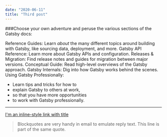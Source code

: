 ```yaml
---
date: "2020-06-11"
title: "Third post"
---
```


###Choose your own adventure and peruse the various sections of the Gatsby docs:

Reference Guides: Learn _about_ the many different topics around building with Gatsby, like sourcing data, deployment, and more.
Gatsby API Reference: Learn more about Gatsby APIs and configuration.
Releases & Migration: Find release notes and guides for migration between major versions.
Conceptual Guide: Read high-level overviews of the Gatsby approach.
Gatsby Internals: Dig into how Gatsby works behind the scenes.
Using Gatsby Professionally:

- Learn tips and tricks for how to
- explain Gatsby to others at work,
- so that you have more opportunities
- to work with Gatsby professionally.

---

[I'm an inline-style link with title](https://www.google.com "Google's Homepage")

> Blockquotes are very handy in email to emulate reply text.
> This line is part of the same quote.
